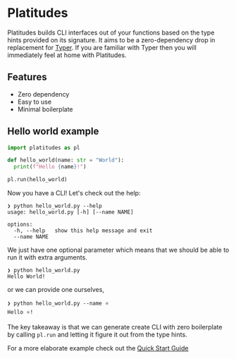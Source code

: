 # Platitudes

Platitudes builds CLI interfaces out of your functions based on the type hints
provided on its signature. It aims to be a zero-dependency drop in replacement
for [Typer](https://typer.tiangolo.com/). If you are familiar with Typer then
you will immediately feel at home with Platitudes.

## Features

- Zero dependency
- Easy to use
- Minimal boilerplate

## Hello world example

```python
import platitudes as pl

def hello_world(name: str = "World"):
  print(f"Hello {name}!")

pl.run(hello_world)
```

Now you have a CLI! Let's check out the help:

```
❯ python hello_world.py --help        
usage: hello_world.py [-h] [--name NAME]

options:
  -h, --help   show this help message and exit
  --name NAME
```

We just have one optional parameter which means that we should be able to run
it with extra arguments.

```
❯ python hello_world.py               
Hello World!
```

or we can provide one ourselves,

```
❯ python hello_world.py --name ⭐
Hello ⭐!
```

The key takeaway is that we can generate create CLI with zero boilerplate by
calling `pl.run` and letting it figure it out from the type hints.

For a more elaborate example check out the [Quick Start Guide](quick_start_guide.md)
